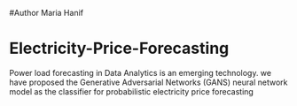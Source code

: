 #Author Maria Hanif
# Electricity-Price-Forecasting
Power load forecasting in Data Analytics is an emerging technology. we have proposed
the Generative Adversarial Networks (GANS) neural network model as the classifier for probabilistic
electricity price forecasting 
